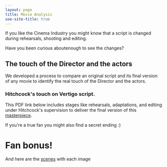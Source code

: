 ```yaml
---
layout: page
title: Movie Analysis
use-site-title: true
---
```


If you like the Cinema Industry you might know that a script is changed during rehearsals, shooting and editing.

Have you been curious aboutenough to see the changes?

## The touch of the Director and the actors
We  developed a process to compare an original script and its final version of any movie to identify the real touch of the Director and the actors.

### Hitchcock's touch on Vertigo script. 
This PDF link below includes stages like rehearsals, adaptations, and editing under Hitchcock's supervision to deliver the final version of this [masterpiece](../../img/vertigo_script_to_play.pdf).

If you're a true fan you might also find a secret ending :)

# Fan bonus!
And here are the [scenes](../../img/vertigo_scenes.pdf) with each image